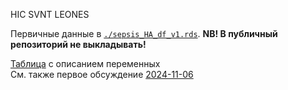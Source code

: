 HIC SVNT LEONES  

Первичные данные в [`./sepsis_HA_df_v1.rds`](./sepsis_HA_df_v1.rds). **NB! В публичный репозиторий не выкладывать!** 

[Таблица](https://docs.google.com/spreadsheets/d/1JEfnJZFx2pK3pMUI9cX7lLq3mo57EgAEHiau3Lq5CVY/) с описанием переменных  
См. также первое обсуждение [2024-11-06](../discussions/2024-11-06.md#переменные)  
